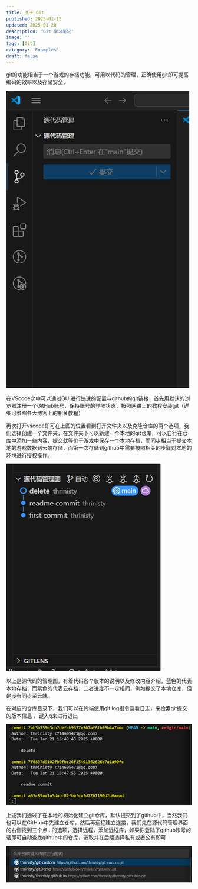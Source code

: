 ```yaml
---
title: 关于 Git
published: 2025-01-15
updated: 2025-01-20
description: 'Git 学习笔记'
image: ''
tags: [Git]
category: 'Examples'
draft: false 
---
```


git的功能相当于一个游戏的存档功能，可用以代码的管理，正确使用git即可提高编码的效率以及存储安全，

![30](../images/30.png)

在VScode之中可以通过GUI进行快速的配置与github的git链接，首先用默认的浏览器注册一个GitHub账号，保持账号的登陆状态，按照网络上的教程安装git（详细可参照各大博客上的相关教程）

再次打开vscode即可在上图的位置看到打开文件夹以及克隆仓库的两个选项，我们选择创建一个文件夹，在文件夹下可以新建一个本地的git仓库，可以自行在仓库中添加一些内容，提交就等价于游戏中保存一个本地存档，而同步相当于提交本地的游戏数据到云端存储，而第一次存储到github中需要按照相关的步骤对本地的环境进行授权操作。



![31](../images/31.png)

以上是源代码的管理图，有着代码各个版本的说明以及修改内容介绍，蓝色的代表本地存档，而紫色的代表云存档，二者进度不一定相同，例如提交了本地仓库，但是没有同步至云端。

在对应的仓库目录下，我们可以在终端使用git log指令查看日志，来检索git提交的版本信息 ，键入q来进行退出

![32](../images/32.png)

上述我们通过了在本地的初始化建立git仓库，默认提交到了github中，当然我们也可以在GitHub中先建立仓库，然后再远程建立连接，我们先在源代码管理界面的右侧找到三个点...的选项，选择远程，添加远程库，如果你登陆了github账号的话即可自动查找github中的仓库，选取并在后续选择私有或者公有即可

![33](../images/33.png)
